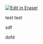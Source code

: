 <p><a target="_blank" href="https://app.eraser.io/workspace/Mbg4RSiAuHjI7MhqeFt3" id="edit-in-eraser-github-link"><img alt="Edit in Eraser" src="https://firebasestorage.googleapis.com/v0/b/second-petal-295822.appspot.com/o/images%2Fgithub%2FOpen%20in%20Eraser.svg?alt=media&amp;token=968381c8-a7e7-472a-8ed6-4a6626da5501"></a></p>

test test

sdf

dsfd





<!--- Eraser file: https://app.eraser.io/workspace/Mbg4RSiAuHjI7MhqeFt3 --->
